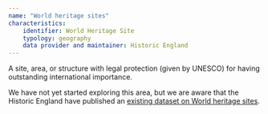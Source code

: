 ```yaml
---
name: "World heritage sites"
characteristics:
    identifier: World Heritage Site
    typology: geography
    data provider and maintainer: Historic England
---
```


A site, area, or structure with legal protection (given by UNESCO) for having outstanding international importance.

We have not yet started exploring this area, but we are aware that the Historic England have published an [existing dataset on World heritage sites](https://services.historicengland.org.uk/NMRDataDownload/default.aspx).
